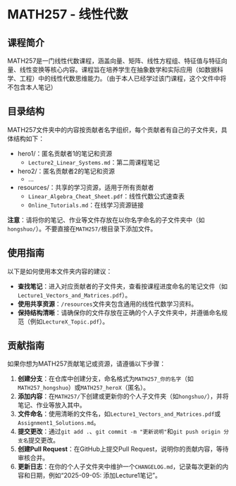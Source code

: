 # MATH257 - 线性代数

## 课程简介

MATH257是一门线性代数课程，涵盖向量、矩阵、线性方程组、特征值与特征向量、线性变换等核心内容。课程旨在培养学生在抽象数学和实际应用（如数据科学、工程）中的线性代数思维能力。（由于本人已经学过该门课程，这个文件中将不包含本人笔记）

## 目录结构

MATH257文件夹中的内容按贡献者名字组织，每个贡献者有自己的子文件夹，具体结构如下：

- hero1/：匿名贡献者1的笔记和资源
  - `Lecture2_Linear_Systems.md`：第二周课程笔记
- hero2/：匿名贡献者2的笔记和资源
  - ...
- resources/：共享的学习资源，适用于所有贡献者
  - `Linear_Algebra_Cheat_Sheet.pdf`：线性代数公式速查表
  - `Online_Tutorials.md`：在线学习资源链接

**注意**：请将你的笔记、作业等文件存放在以你名字命名的子文件夹中（如`hongshuo/`）。不要直接在`MATH257/`根目录下添加文件。

## 使用指南

以下是如何使用本文件夹内容的建议：

- **查找笔记**：进入对应贡献者的子文件夹，查看按课程进度命名的笔记文件（如`Lecture1_Vectors_and_Matrices.pdf`）。
- **使用共享资源**：`/resources`文件夹包含通用的线性代数学习资料。
- **保持结构清晰**：请确保你的文件存放在正确的个人子文件夹中，并遵循命名规范（例如`LectureX_Topic.pdf`）。

## 贡献指南

如果你想为MATH257贡献笔记或资源，请遵循以下步骤：

1. **创建分支**：在仓库中创建分支，命名格式为`MATH257_你的名字`（如`MATH257_hongshuo`）或`MATH257_heroX`（匿名）。
2. **添加内容**：在`MATH257/`下创建或更新你的个人子文件夹（如`hongshuo/`），并将笔记、作业等放入其中。
3. **文件命名**：使用清晰的文件名，如`Lecture1_Vectors_and_Matrices.pdf`或`Assignment1_Solutions.md`。
4. **提交更改**：通过`git add .`、`git commit -m "更新说明"`和`git push origin 分支名`提交更改。
5. **创建Pull Request**：在GitHub上提交Pull Request，说明你的贡献内容，等待审核合并。
6. **更新日志**：在你的个人子文件夹中维护一个`CHANGELOG.md`，记录每次更新的内容和日期，例如“2025-09-05: 添加Lecture1笔记”。
